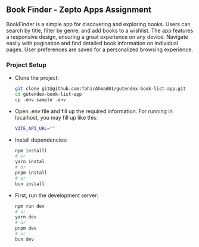 ## Book Finder - Zepto Apps Assignment

BookFinder is a simple app for discovering and exploring books. Users can search by title, filter by genre, and add books to a wishlist. The app features a responsive design, ensuring a great experience on any device. Navigate easily with pagination and find detailed book information on individual pages. User preferences are saved for a personalized browsing experience.

### Project Setup

- Clone the project:

  ```bash
  git clone git@github.com:TahirAhmad01/gutendex-book-list-app.git
  cd gutendex-book-list-app
  cp .env.sample .env
  ```

- Open .env file and fill up the required information. For running in localhost, you may fill up like this:

  ```bash
  VITE_API_URL=""
  ```

- Install dependencies:

  ```bash
  npm installl
  # or
  yarn instal
  # or
  pnpm install
  # or
  bun install
  ```

- First, run the development server:

  ```bash
  npm run dev
  # or
  yarn dev
  # or
  pnpm dev
  # or
  bun dev
  ```

